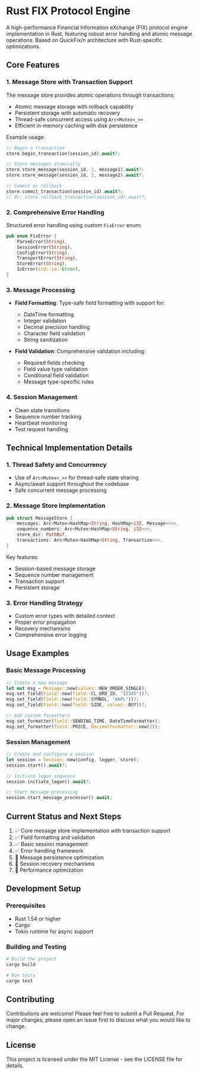 # Rust FIX Protocol Engine

A high-performance Financial Information eXchange (FIX) protocol engine implementation in Rust, featuring robust error handling and atomic message operations. Based on QuickFix/n architecture with Rust-specific optimizations.

## Core Features

### 1. Message Store with Transaction Support
The message store provides atomic operations through transactions:
- Atomic message storage with rollback capability
- Persistent storage with automatic recovery
- Thread-safe concurrent access using `Arc<Mutex<_>>`
- Efficient in-memory caching with disk persistence

Example usage:
```rust
// Begin a transaction
store.begin_transaction(session_id).await?;

// Store messages atomically
store.store_message(session_id, 1, message1).await?;
store.store_message(session_id, 2, message2).await?;

// Commit or rollback
store.commit_transaction(session_id).await?;
// Or: store.rollback_transaction(session_id).await?;
```

### 2. Comprehensive Error Handling
Structured error handling using custom `FixError` enum:
```rust
pub enum FixError {
    ParseError(String),
    SessionError(String),
    ConfigError(String),
    TransportError(String),
    StoreError(String),
    IoError(std::io::Error),
}
```

### 3. Message Processing
- **Field Formatting**: Type-safe field formatting with support for:
  - DateTime formatting
  - Integer validation
  - Decimal precision handling
  - Character field validation
  - String sanitization

- **Field Validation**: Comprehensive validation including:
  - Required fields checking
  - Field value type validation
  - Conditional field validation
  - Message type-specific rules


### 4. Session Management
- Clean state transitions
- Sequence number tracking
- Heartbeat monitoring
- Test request handling

## Technical Implementation Details

### 1. Thread Safety and Concurrency
- Use of `Arc<Mutex<_>>` for thread-safe state sharing
- Async/await support throughout the codebase
- Safe concurrent message processing

### 2. Message Store Implementation
```rust
pub struct MessageStore {
    messages: Arc<Mutex<HashMap<String, HashMap<i32, Message>>>>,
    sequence_numbers: Arc<Mutex<HashMap<String, i32>>>,
    store_dir: PathBuf,
    transactions: Arc<Mutex<HashMap<String, Transaction>>>,
}
```

Key features:
- Session-based message storage
- Sequence number management
- Transaction support
- Persistent storage

### 3. Error Handling Strategy
- Custom error types with detailed context
- Proper error propagation
- Recovery mechanisms
- Comprehensive error logging

## Usage Examples

### Basic Message Processing
```rust
// Create a new message
let mut msg = Message::new(values::NEW_ORDER_SINGLE);
msg.set_field(Field::new(field::CL_ORD_ID, "12345"))?;
msg.set_field(Field::new(field::SYMBOL, "AAPL"))?;
msg.set_field(Field::new(field::SIDE, values::BUY))?;

// Add custom formatters
msg.set_formatter(field::SENDING_TIME, DateTimeFormatter);
msg.set_formatter(field::PRICE, DecimalFormatter::new(2));
```

### Session Management
```rust
// Create and configure a session
let session = Session::new(config, logger, store);
session.start().await?;

// Initiate logon sequence
session.initiate_logon().await?;

// Start message processing
session.start_message_processor().await;
```

## Current Status and Next Steps
1. ✅ Core message store implementation with transaction support
2. ✅ Field formatting and validation
3. ✅ Basic session management
4. ✅ Error handling framework
5. 🔄 Message persistence optimization
6. 📝 Session recovery mechanisms
7. 📝 Performance optimization

## Development Setup

### Prerequisites
- Rust 1.54 or higher
- Cargo
- Tokio runtime for async support

### Building and Testing
```bash
# Build the project
cargo build

# Run tests
cargo test
```

## Contributing
Contributions are welcome! Please feel free to submit a Pull Request. For major changes, please open an issue first to discuss what you would like to change.

## License
This project is licensed under the MIT License - see the LICENSE file for details.